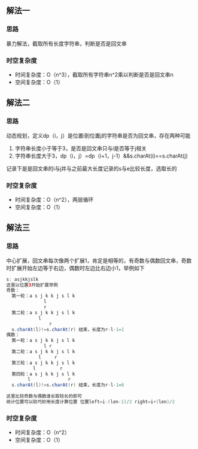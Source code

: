 ## 解法一
### 思路
暴力解法，截取所有长度字符串，判断是否是回文串
### 时空复杂度
- 时间复杂度：O（n^3），截取所有字符串n^2乘以判断是否是回文串n
- 空间复杂度：O（1）

## 解法二
### 思路
动态规划，定义dp（i，j）是位置i到位置j的字符串是否为回文串，存在两种可能
1. 字符串长度小于等于3，是否是回文串只与i是否等于j相关
2. 字符串长度大于3，dp（i，j）=dp（i+1，j-1）&&s.charAt(i)==s.charAt(j)

记录下是是回文串的i与j并与之前最大长度记录的s与e比较长度，选取长的
### 时空复杂度
- 时间复杂度：O（n^2），两层循环
- 空间复杂度：O（1）

## 解法三
### 思路
中心扩展，回文串每次像两个扩展1，肯定是相等的，有奇数与偶数回文串，奇数时扩展开始左边等于右边，偶数时左边比右边小1，举例如下
```java
s: asjkkjslk
这里以位置3开始扩展举例
奇数：
  第一轮：a s j k k j s l k
              l
              r
  第二轮：a s j k k j s l k
            l
                r
  s.charAt(l)!=s.charAt(r) 结束，长度为r-l-1=1
偶数：
  第一轮：a s j k k j s l k
              l r
  第二轮：a s j k k j s l k
            l     r
  第三轮：a s j k k j s l k
          l         r
  第四轮：a s j k k j s l k
        l              r        
  s.charAt(l)!=s.charAt(r) 结束，长度为r-l-1=6
  
这里比较奇数与偶数谁长取较长的即可
统计位置可以较巧妙用长度计算位置 位置left=i-(len-1)/2 right=i+(len)/2
```
### 时空复杂度
- 时间复杂度：O（n^2）
- 空间复杂度：O（1）
